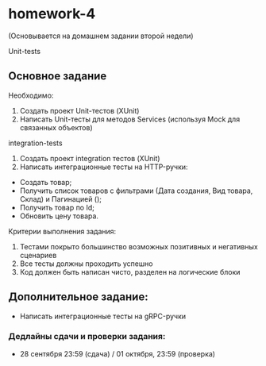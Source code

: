 # homework-4

(Основывается на домашнем задании второй недели)

Unit-tests

## Основное задание
Необходимо:
1. Создать проект Unit-тестов (XUnit)
2. Написать Unit-тесты для методов Services (используя Mock для связанных объектов)

integration-tests
1. Создать проект integration тестов (XUnit)
2. Написать интеграционные тесты на HTTP-ручки:
- Создать товар;
- Получить список товаров с фильтрами (Дата создания, Вид товара, Склад) и Пагинацией ();
- Получить товар по Id;
- Обновить цену товара.


Критерии выполнения задания:
1. Тестами покрыто большинство возможных позитивных и негативных сценариев
2. Все тесты должны проходить успешно
3. Код должен быть написан чисто, разделен на логические блоки

## Дополнительное задание:
- Написать интеграционные тесты на gRPC-ручки

### Дедлайны сдачи и проверки задания:
- 28 сентября 23:59 (сдача) / 01 октября, 23:59 (проверка)
